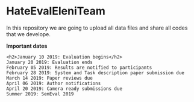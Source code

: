 # HateEvalEleniTeam

In this repository we are going to upload all data files and share all codes that we develope.


<b>Important dates</b>

    <h2>January 10 2019: Evaluation begins</h2>
    January 20 2019: Evaluation ends
    February 05 2019: Results are notified to participants
    February 28 2019: System and Task description paper submission due
    March 14 2019: Paper reviews due
    April 06 2019: Author notifications
    April 20 2019: Camera ready submissions due
    Summer 2019: SemEval 2019

